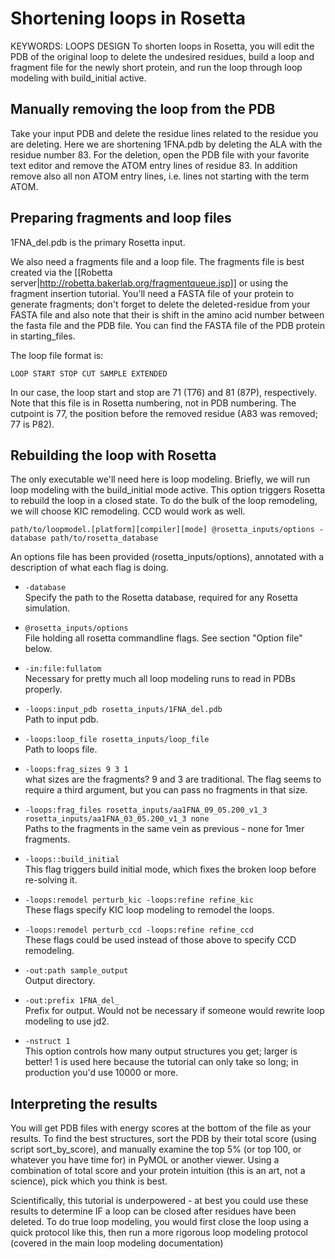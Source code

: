 Shortening loops in Rosetta
===========================
KEYWORDS: LOOPS DESIGN
To shorten loops in Rosetta, you will edit the PDB of the original loop to 
delete the undesired residues, build a loop and fragment file for the newly 
short protein, and run the loop through loop modeling with build_initial 
active.

Manually removing the loop from the PDB
----------------------------------------

Take your input PDB and delete the residue lines related to the residue you are 
deleting.  Here we are shortening 1FNA.pdb by deleting the ALA with the residue 
number 83. For the deletion, open the PDB file with your favorite text editor 
and remove the ATOM entry lines of residue 83. In addition remove also all non 
ATOM entry lines, i.e. lines not starting with the term ATOM.

Preparing fragments and loop files
----------------------------------

1FNA_del.pdb is the primary Rosetta input. 

We also need a fragments file and a loop file.  The fragments file is best 
created via the [[Robetta server|http://robetta.bakerlab.org/fragmentqueue.jsp]] 
or using the fragment insertion tutorial.  You'll need a FASTA file of your 
protein to generate fragments; don't forget to delete the deleted-residue from 
your FASTA file and also note that their is shift in the amino acid number 
between the fasta file and the PDB file. You can find the FASTA file of the PDB 
protein in starting_files.

The loop file format is:

    LOOP START STOP CUT SAMPLE EXTENDED

In our case, the loop start and stop are 71 (T76) and 81 (87P), respectively. 
Note that this file is in Rosetta numbering, not in PDB numbering.  The 
cutpoint is 77, the position before the removed residue (A83 was removed; 77 is 
P82).

Rebuilding the loop with Rosetta
--------------------------------

The only executable we'll need here is loop modeling. Briefly, we will run 
loop modeling with the build_initial mode active. This option triggers Rosetta 
to rebuild the loop in a closed state. To do the bulk of the loop remodeling, 
we will choose KIC remodeling.  CCD would work as well.

    path/to/loopmodel.[platform][compiler][mode] @rosetta_inputs/options -database path/to/rosetta_database

An options file has been provided (rosetta_inputs/options), annotated with a 
description of what each flag is doing.

* `-database`  
  Specify the path to the Rosetta database, required for any Rosetta 
  simulation.

* `@rosetta_inputs/options`  
  File holding all rosetta commandline flags. See section "Option file" below.

* `-in:file:fullatom`  
  Necessary for pretty much all loop modeling runs to read in PDBs properly.

* `-loops:input_pdb rosetta_inputs/1FNA_del.pdb`  
  Path to input pdb.

* `-loops:loop_file rosetta_inputs/loop_file`  
  Path to loops file.

* `-loops:frag_sizes 9 3 1`  
  what sizes are the fragments?  9 and 3 are traditional.  The flag seems to 
  require a third argument, but you can pass no fragments in that size.

* `-loops:frag_files rosetta_inputs/aa1FNA_09_05.200_v1_3 rosetta_inputs/aa1FNA_03_05.200_v1_3 none`  
  Paths to the fragments in the same vein as previous - none for 1mer 
  fragments.

* `-loops::build_initial`  
  This flag triggers build initial mode, which fixes the broken loop before 
  re-solving it.

* `-loops:remodel perturb_kic -loops:refine refine_kic`  
  These flags specify KIC loop modeling to remodel the loops.

* `-loops:remodel perturb_ccd -loops:refine refine_ccd`  
  These flags could be used instead of those above to specify CCD remodeling.

* `-out:path sample_output`  
  Output directory.

* `-out:prefix 1FNA_del_`  
  Prefix for output.  Would not be necessary if someone would rewrite loop 
  modeling to use jd2.

* `-nstruct 1`  
  This option controls how many output structures you get; larger is better!  1 
  is used here because the tutorial can only take so long; in production you'd 
  use 10000 or more.

Interpreting the results
------------------------

You will get PDB files with energy scores at the bottom of the file as your 
results. To find the best structures, sort the PDB by their total score (using 
script sort_by_score), and manually examine the top 5% (or top 100, or whatever 
you have time for) in PyMOL or another viewer.  Using a combination of total 
score and your protein intuition (this is an art, not a science), pick which 
you think is best.

Scientifically, this tutorial is underpowered - at best you could use these 
results to determine IF a loop can be closed after residues have been deleted. 
To do true loop modeling, you would first close the loop using a quick protocol 
like this, then run a more rigorous loop modeling protocol (covered in the main 
loop modeling documentation)
